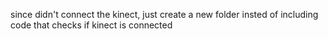 since didn't connect the kinect, just create a new folder insted of including code that checks if kinect is connected
